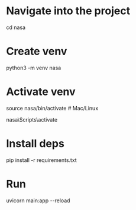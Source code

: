 # Navigate into the project

cd nasa

# Create venv

python3 -m venv nasa

# Activate venv

source nasa/bin/activate # Mac/Linux

nasa\Scripts\activate

# Install deps

pip install -r requirements.txt

# Run

uvicorn main:app --reload

